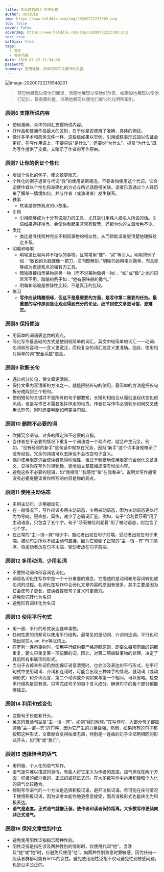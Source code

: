 ```yaml
---
title: 吼呆时刻204-写作风格
author: HoldDie
img: https://www.holddie.com/img/20200722223303.png
top: false
cover: false
coverImg: https://www.holddie.com/img/20200722223303.png
toc: true
mathjax: true
tags:
  - 写作
  - 写作风格
date: 2020-07-22 21:54:08
password:
summary: 使用准确、具体的词汇支撑所说内容。
---
```


![image-20200722215548201](https://www.holddie.com/img/20200722223303.png)

> 简短地展现以便他们阅读，清楚地展现以便他们欣赏，如画般地展现以便他们记忆，最重要的是，准确地展现以便他们被它的光明所指引。



### 原则6 支撑所说内容

- 使用准确、具体的词汇支撑所说内容。
- 好作品和普通作品最大的区别，在于你是否使用了准确、具体的例证。
- 像许多学术和商务文件一样，这些信如果以举例、引用或秩事形式加以佐证会更好。在写作用语上，不要只说“是什么”，还要说“为什么”。提及“为什么”既为写作提供了支撑，又暗示了作者的写作原由。

### 原则7 让你的例证个性化

- 增加个性化的例子，使文章更难忘。
- 个性化的例子通常与代词“我”的使用紧密相连。不要害怕使用这个代词，它会迫使作者以个性化和准确化的方式与所述话题相关联。读者乐意通过个人经历来了解某一情境如何，并与作者（或演讲者）发生联系。
- 轶事
  - 轶事是修饰观点的小故事。
- 引用
  - 引用能够成为十分有说服力的工具，尤其是引用伟人或名人所说的话。引语如果选择得当，会使你看起来非常有智慧，还能为你的文章增色不少。
- 类比
  - 类比是寻找两种完全不相同事物的相似性，从而帮助读者更清楚地理解给定关系。
- 明喻和暗喻
  - 明喻是比喻两种不相似的事物，且常常用“像”、“如”等引入。明喻的例子如：“敏锐的头脑就像一把刀，把问题解剖。”明喻的运用相对简单，而且能够成为表述观点的强有力工具。
  - 暗喻直接指示某物是另一物（而不说某物像另一物），“如”或“像”之类的词常常不用。暗喻的例子如：“他有钢铁般的勇气。”
  - 明喻和暗喻是修辞性比较，不是真正的比较。
- 练习
  - **写作应该精雕细琢，但这不是最重要的方面，是写作第二重要的任务。最重要的写作原则是让观点得到充分的论证，细节则使文章更可信、更难忘。**

### 原则8 保持简洁

- 用简单的词语表达你的观点。
- 简化写作最基础的方式是使用较简单的词汇。英文中较简单的词汇——动词、名词和形容词——含义更宽泛，而较复杂的词汇则含义更准确。因此，使用相对简单的词“安全系数”更高。

### 原则9 砍断长句

- 通过拆分长句，使文章更清晰。
- 保持文章内容清晰的方法之一，就是限制长句的使用，最简单的方法是把长句拆分成两到三个短句。
- 使用短句的关键并不是所有的句子都要短，长短句相结合从而创造起伏变化的风格，也是写作艺术需要发挥作用的地方。作者在写作中必须判断如何交叉使用长短句，同时还要判断如何变换句型。

### 原则10 删除不必要的词

- 砍掉冗余语句、过多的限定和不必要的自指。
- 当作者在不必要的情况下重复一个词语或一个观点时，就会产生冗余。例如，“没有经验的新手”这句话中就存在冗余，因为“新手”这个词本身就暗示了没有经验。冗余的词语可以去掉但不会改变句子含义。
- 偶尔使用限定词会使读者觉得你理性，但过于频繁地使用限定词会弱化文章含义，显得你在写作时很犹豫，徒增加文章篇幅却没有增加内容。
- 避免这些不必要的短语，如“我相信”“我感觉”和“在我看来”。说明文写作通常没有必要提醒读者你所写的内容是你的观点。

### 原则11 使用主动语态

- 多用主动句，少用被动句。
- 在一般情况下，写作应该多用主动语态，少用被动语态，因为主动语态更以行为为导向，更直接、简练，减少了必需词汇量。例如，句子“哈利爱莎莉”用了主动语态，只包含了五个字。句子“莎莉被哈利爱着”用了被动语态，则包含了七个字。
- 在正常的“主—谓—宾”句子中，施动者出现在句子前端，受动者出现在句子末端。被动句之所以不如主动句直接，因为它颠倒了正常的“主—谓—宾”句子顺序，将施动者放在句子末端，受动者放在句子前端。

### 原则12 多用动词，少用名词

- 不要把动词和形容词名词化。
- 词语名词化在写作中是一个十分重要的概念，它描述的是动词和形容词转化成名词的过程。名词化在写作中会弱化文章内容的原因有很多，其中主要是因为它会使句子更长，使读者提取句子含义时更费力。
- 避免动词转化为名词
- 避免形容词转化为名词

### 原则13 使用平行句式

- 用一致、平行的形式表达连串事物。
- 任何性质的词都可以使用平行结构，最常见的是动词、介词和连词。平行也可能出现在a, an, the等冠词上。
- 在罗列一连串事物时，使用平行结构要严格遵照原则，即要么每项前面的词都重复，要么只重复第一项前面的词。因此，对第二项串联事物的处理，决定了其后所有串联项的形式。
- 当句子去掉某些词仍然能保证语意清楚时，也会涉及表达的平行形式。在平行句式中使用动词、介词和连词时，可能会出现三种棘手的情况。就动词（或动词形式）和介词而言，第二个动词或介词如果与第一个相同，可以省略。检查平行结构是否有误，只需完成句子的每个含义成分，确保句子的每个部分都能够独立。

### 原则14 利用句式变化

- 变换句子长度和开头。
- 英文的普通句型是“主—谓—宾”，如例“我打网球。”在写作时，大部分句子都应遵循“主—谓—宾”的句序，因为它产生的力量最强。然而，如果所有的句子都按照这种形式，文章就会变得枯燥无趣，特别是一连串的句子全部用相同的形式开头，如“我”或“我们”。

### 原则15 选择恰当的语气

- 用积极、个人化的语气写作。
- 语气是件难以描述的事情，有些人将它定义为作者的态度。语气体现在两个方面：积极的或消极的，正式的或非正式的。在大多数写作中运用积极和个人化的语气比较适合。
- 控制写作语气的一个方法是选择积极词语，避开消极词语。尽可能在任何情况下使用积极词语，因为读者本能性地更愿意接受，而且消极形式也能转化为积极表达。
- **语气是态度。正式语气就像正装，使作者和读者保持距离。大多数写作更倾向非正式语气。**

### 原则16 保持文章性别中立

- 避免使用阳性泛指指示两种性别。
- 阳性泛指是指在涉及两种性别的情形时，仅使用代词“他”。当涉及“他”或“她”时，应避免只使用“他”。向两种性别致意时要敏感，因为任何一般读者群都可能有50%的女性。避免使用阳性泛指不仅可避免性别敏感问题，也是公平公正的。